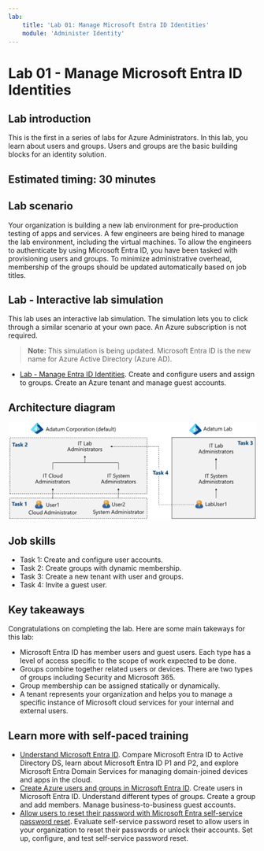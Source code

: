 ```yaml
---
lab:
    title: 'Lab 01: Manage Microsoft Entra ID Identities'
    module: 'Administer Identity'
---
```


# Lab 01 - Manage Microsoft Entra ID Identities

## Lab introduction

This is the first in a series of labs for Azure Administrators. In this lab, you learn about users and groups. Users and groups are the basic building blocks for an identity solution. 

## Estimated timing: 30 minutes

## Lab scenario

Your organization is building a new lab environment for pre-production testing of apps and services.  A few engineers are being hired to manage the lab environment, including the virtual machines. To allow the engineers to authenticate by using Microsoft Entra ID, you have been tasked with provisioning users and groups. To minimize administrative overhead, membership of the groups should be updated automatically based on job titles. 

## Lab - Interactive lab simulation

This lab uses an interactive lab simulation. The simulation lets you to click through a similar scenario at your own pace. An Azure subscription is not required. 

>**Note:** This simulation is being updated. Microsoft Entra ID is the new name for Azure Active Directory (Azure AD). 

+ [Lab - Manage Entra ID Identities](https://mslabs.cloudguides.com/guides/AZ-104%20Exam%20Guide%20-%20Microsoft%20Azure%20Administrator%20Exercise%201). Create and configure users and assign to groups. Create an Azure tenant and manage guest accounts. 

## Architecture diagram
![Diagram of the lab 01 architecture.](../media/az104-lab01-architecture.png)

## Job skills

+ Task 1: Create and configure user accounts.
+ Task 2: Create groups with dynamic membership.
+ Task 3: Create a new tenant with user and groups.
+ Task 4: Invite a guest user. 

## Key takeaways

Congratulations on completing the lab. Here are some main takeways for this lab:

+ Microsoft Entra ID has member users and guest users. Each type has a level of access specific to the scope of work expected to be done.
+ Groups combine together related users or devices. There are two types of groups including Security and Microsoft 365.
+ Group membership can be assigned statically or dynamically. 
+ A tenant represents your organization and helps you to manage a specific instance of Microsoft cloud services for your internal and external users.

## Learn more with self-paced training

+ [Understand Microsoft Entra ID](https://learn.microsoft.com/training/modules/understand-azure-active-directory/). Compare Microsoft Entra ID to Active Directory DS, learn about Microsoft Entra ID P1 and P2, and explore Microsoft Entra Domain Services for managing domain-joined devices and apps in the cloud.
+ [Create Azure users and groups in Microsoft Entra ID](https://learn.microsoft.com//training/modules/create-users-and-groups-in-azure-active-directory/). Create users in Microsoft Entra ID. Understand different types of groups. Create a group and add members. Manage business-to-business guest accounts.
+ [Allow users to reset their password with Microsoft Entra self-service password reset](https://learn.microsoft.com/training/modules/allow-users-reset-their-password/). Evaluate self-service password reset to allow users in your organization to reset their passwords or unlock their accounts. Set up, configure, and test self-service password reset.



